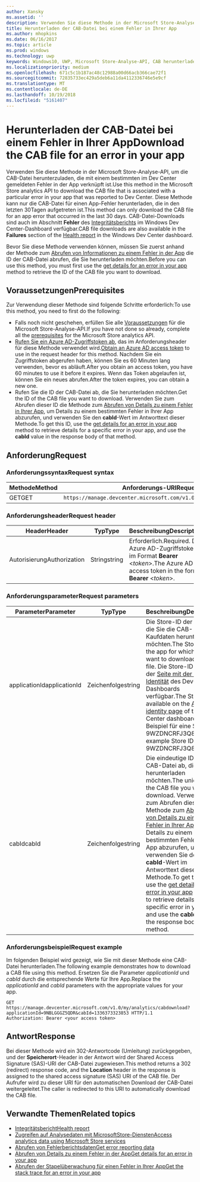 ```yaml
---
author: Xansky
ms.assetid: ''
description: Verwenden Sie diese Methode in der Microsoft Store-Analyse-API, um die CAB-Datei für einen Fehler in der App herunterzuladen.
title: Herunterladen der CAB-Datei bei einem Fehler in Ihrer App
ms.author: mhopkins
ms.date: 06/16/2017
ms.topic: article
ms.prod: windows
ms.technology: uwp
keywords: Windows10, UWP, Microsoft Store-Analyse-API, CAB herunterladen
ms.localizationpriority: medium
ms.openlocfilehash: 671c5c1b187ac48c12988a00d66acb366cae72f1
ms.sourcegitcommit: 72835733ec429a5deb6a11da4112336746e5e9cf
ms.translationtype: MT
ms.contentlocale: de-DE
ms.lasthandoff: 10/19/2018
ms.locfileid: "5161407"
---
```

# <a name="download-the-cab-file-for-an-error-in-your-app"></a><span data-ttu-id="c3f0e-104">Herunterladen der CAB-Datei bei einem Fehler in Ihrer App</span><span class="sxs-lookup"><span data-stu-id="c3f0e-104">Download the CAB file for an error in your app</span></span>

<span data-ttu-id="c3f0e-105">Verwenden Sie diese Methode in der Microsoft Store-Analyse-API, um die CAB-Datei herunterzuladen, die mit einem bestimmten im Dev Center gemeldeten Fehler in der App verknüpft ist.</span><span class="sxs-lookup"><span data-stu-id="c3f0e-105">Use this method in the Microsoft Store analytics API to download the CAB file that is associated with a particular error in your app that was reported to Dev Center.</span></span> <span data-ttu-id="c3f0e-106">Diese Methode kann nur die CAB-Datei für einen App-Fehler herunterladen, die in den letzten 30Tagen aufgetreten ist.</span><span class="sxs-lookup"><span data-stu-id="c3f0e-106">This method can only download the CAB file for an app error that occurred in the last 30 days.</span></span> <span data-ttu-id="c3f0e-107">CAB-Datei-Downloads sind auch im Abschnitt **Fehler** des [Integritätsberichts](../publish/health-report.md) im Windows Dev Center-Dashboard verfügbar.</span><span class="sxs-lookup"><span data-stu-id="c3f0e-107">CAB file downloads are also available in the **Failures** section of the [Health report](../publish/health-report.md) in the Windows Dev Center dashboard.</span></span>

<span data-ttu-id="c3f0e-108">Bevor Sie diese Methode verwenden können, müssen Sie zuerst anhand der Methode zum [Abrufen von Informationen zu einem Fehler in der App](get-details-for-an-error-in-your-app.md) die ID der CAB-Datei abrufen, die Sie herunterladen möchten.</span><span class="sxs-lookup"><span data-stu-id="c3f0e-108">Before you can use this method, you must first use the [get details for an error in your app](get-details-for-an-error-in-your-app.md) method to retrieve the ID of the CAB file you want to download.</span></span>

## <a name="prerequisites"></a><span data-ttu-id="c3f0e-109">Voraussetzungen</span><span class="sxs-lookup"><span data-stu-id="c3f0e-109">Prerequisites</span></span>


<span data-ttu-id="c3f0e-110">Zur Verwendung dieser Methode sind folgende Schritte erforderlich:</span><span class="sxs-lookup"><span data-stu-id="c3f0e-110">To use this method, you need to first do the following:</span></span>

* <span data-ttu-id="c3f0e-111">Falls noch nicht geschehen, erfüllen Sie alle [Voraussetzungen](access-analytics-data-using-windows-store-services.md#prerequisites) für die Microsoft Store-Analyse-API.</span><span class="sxs-lookup"><span data-stu-id="c3f0e-111">If you have not done so already, complete all the [prerequisites](access-analytics-data-using-windows-store-services.md#prerequisites) for the Microsoft Store analytics API.</span></span>
* <span data-ttu-id="c3f0e-112">[Rufen Sie ein Azure AD-Zugriffstoken ab](access-analytics-data-using-windows-store-services.md#obtain-an-azure-ad-access-token), das im Anforderungsheader für diese Methode verwendet wird.</span><span class="sxs-lookup"><span data-stu-id="c3f0e-112">[Obtain an Azure AD access token](access-analytics-data-using-windows-store-services.md#obtain-an-azure-ad-access-token) to use in the request header for this method.</span></span> <span data-ttu-id="c3f0e-113">Nachdem Sie ein Zugriffstoken abgerufen haben, können Sie es 60 Minuten lang verwenden, bevor es abläuft.</span><span class="sxs-lookup"><span data-stu-id="c3f0e-113">After you obtain an access token, you have 60 minutes to use it before it expires.</span></span> <span data-ttu-id="c3f0e-114">Wenn das Token abgelaufen ist, können Sie ein neues abrufen.</span><span class="sxs-lookup"><span data-stu-id="c3f0e-114">After the token expires, you can obtain a new one.</span></span>
* <span data-ttu-id="c3f0e-115">Rufen Sie die ID der CAB-Datei ab, die Sie herunterladen möchten.</span><span class="sxs-lookup"><span data-stu-id="c3f0e-115">Get the ID of the CAB file you want to download.</span></span> <span data-ttu-id="c3f0e-116">Verwenden Sie zum Abrufen dieser ID die Methode zum [Abrufen von Details zu einem Fehler in Ihrer App](get-details-for-an-error-in-your-app.md), um Details zu einem bestimmten Fehler in Ihrer App abzurufen, und verwenden Sie den **cabId**-Wert im Antworttext dieser Methode.</span><span class="sxs-lookup"><span data-stu-id="c3f0e-116">To get this ID, use the [get details for an error in your app](get-details-for-an-error-in-your-app.md) method to retrieve details for a specific error in your app, and use the **cabId** value in the response body of that method.</span></span>

## <a name="request"></a><span data-ttu-id="c3f0e-117">Anforderung</span><span class="sxs-lookup"><span data-stu-id="c3f0e-117">Request</span></span>


### <a name="request-syntax"></a><span data-ttu-id="c3f0e-118">Anforderungssyntax</span><span class="sxs-lookup"><span data-stu-id="c3f0e-118">Request syntax</span></span>

| <span data-ttu-id="c3f0e-119">Methode</span><span class="sxs-lookup"><span data-stu-id="c3f0e-119">Method</span></span> | <span data-ttu-id="c3f0e-120">Anforderungs-URI</span><span class="sxs-lookup"><span data-stu-id="c3f0e-120">Request URI</span></span>                                                          |
|--------|----------------------------------------------------------------------|
| <span data-ttu-id="c3f0e-121">GET</span><span class="sxs-lookup"><span data-stu-id="c3f0e-121">GET</span></span>    | ```https://manage.devcenter.microsoft.com/v1.0/my/analytics/cabdownload``` |


### <a name="request-header"></a><span data-ttu-id="c3f0e-122">Anforderungsheader</span><span class="sxs-lookup"><span data-stu-id="c3f0e-122">Request header</span></span>

| <span data-ttu-id="c3f0e-123">Header</span><span class="sxs-lookup"><span data-stu-id="c3f0e-123">Header</span></span>        | <span data-ttu-id="c3f0e-124">Typ</span><span class="sxs-lookup"><span data-stu-id="c3f0e-124">Type</span></span>   | <span data-ttu-id="c3f0e-125">Beschreibung</span><span class="sxs-lookup"><span data-stu-id="c3f0e-125">Description</span></span>                                                                 |
|---------------|--------|-----------------------------------------------------------------------------|
| <span data-ttu-id="c3f0e-126">Autorisierung</span><span class="sxs-lookup"><span data-stu-id="c3f0e-126">Authorization</span></span> | <span data-ttu-id="c3f0e-127">String</span><span class="sxs-lookup"><span data-stu-id="c3f0e-127">string</span></span> | <span data-ttu-id="c3f0e-128">Erforderlich.</span><span class="sxs-lookup"><span data-stu-id="c3f0e-128">Required.</span></span> <span data-ttu-id="c3f0e-129">Das Azure AD-Zugriffstoken im Format **Bearer** &lt;*token*&gt;.</span><span class="sxs-lookup"><span data-stu-id="c3f0e-129">The Azure AD access token in the form **Bearer** &lt;*token*&gt;.</span></span> |


### <a name="request-parameters"></a><span data-ttu-id="c3f0e-130">Anforderungsparameter</span><span class="sxs-lookup"><span data-stu-id="c3f0e-130">Request parameters</span></span>

| <span data-ttu-id="c3f0e-131">Parameter</span><span class="sxs-lookup"><span data-stu-id="c3f0e-131">Parameter</span></span>        | <span data-ttu-id="c3f0e-132">Typ</span><span class="sxs-lookup"><span data-stu-id="c3f0e-132">Type</span></span>   |  <span data-ttu-id="c3f0e-133">Beschreibung</span><span class="sxs-lookup"><span data-stu-id="c3f0e-133">Description</span></span>      |  <span data-ttu-id="c3f0e-134">Erforderlich</span><span class="sxs-lookup"><span data-stu-id="c3f0e-134">Required</span></span>  |
|---------------|--------|---------------|------|
| <span data-ttu-id="c3f0e-135">applicationId</span><span class="sxs-lookup"><span data-stu-id="c3f0e-135">applicationId</span></span> | <span data-ttu-id="c3f0e-136">Zeichenfolge</span><span class="sxs-lookup"><span data-stu-id="c3f0e-136">string</span></span> | <span data-ttu-id="c3f0e-137">Die Store-ID der App, für die Sie die CAB-Kaufdaten herunterladen möchten.</span><span class="sxs-lookup"><span data-stu-id="c3f0e-137">The Store ID of the app for which you want to download a CAB file.</span></span> <span data-ttu-id="c3f0e-138">Die Store-ID ist auf der [Seite mit der App-Identität](../publish/view-app-identity-details.md) des DevCenter-Dashboards verfügbar.</span><span class="sxs-lookup"><span data-stu-id="c3f0e-138">The Store ID is available on the [App identity page](../publish/view-app-identity-details.md) of the Dev Center dashboard.</span></span> <span data-ttu-id="c3f0e-139">Beispiel für eine Store-ID: 9WZDNCRFJ3Q8.</span><span class="sxs-lookup"><span data-stu-id="c3f0e-139">An example Store ID is 9WZDNCRFJ3Q8.</span></span> |  <span data-ttu-id="c3f0e-140">Ja</span><span class="sxs-lookup"><span data-stu-id="c3f0e-140">Yes</span></span>  |
| <span data-ttu-id="c3f0e-141">cabId</span><span class="sxs-lookup"><span data-stu-id="c3f0e-141">cabId</span></span> | <span data-ttu-id="c3f0e-142">Zeichenfolge</span><span class="sxs-lookup"><span data-stu-id="c3f0e-142">string</span></span> | <span data-ttu-id="c3f0e-143">Die eindeutige ID der CAB-Datei ab, die Sie herunterladen möchten.</span><span class="sxs-lookup"><span data-stu-id="c3f0e-143">The unique ID of the CAB file you want to download.</span></span> <span data-ttu-id="c3f0e-144">Verwenden Sie zum Abrufen dieser ID die Methode zum [Abrufen von Details zu einem Fehler in Ihrer App](get-details-for-an-error-in-your-app.md), um Details zu einem bestimmten Fehler in Ihrer App abzurufen, und verwenden Sie den **cabId**-Wert im Antworttext dieser Methode.</span><span class="sxs-lookup"><span data-stu-id="c3f0e-144">To get this ID, use the [get details for an error in your app](get-details-for-an-error-in-your-app.md) method to retrieve details for a specific error in your app, and use the **cabId** value in the response body of that method.</span></span> |  <span data-ttu-id="c3f0e-145">Ja</span><span class="sxs-lookup"><span data-stu-id="c3f0e-145">Yes</span></span>  |

 
### <a name="request-example"></a><span data-ttu-id="c3f0e-146">Anforderungsbeispiel</span><span class="sxs-lookup"><span data-stu-id="c3f0e-146">Request example</span></span>

<span data-ttu-id="c3f0e-147">Im folgenden Beispiel wird gezeigt, wie Sie mit dieser Methode eine CAB-Datei herunterladen.</span><span class="sxs-lookup"><span data-stu-id="c3f0e-147">The following example demonstrates how to download a CAB file using this method.</span></span> <span data-ttu-id="c3f0e-148">Ersetzen Sie die Parameter *applicationId* und *cabId* durch die entsprechende Werte für Ihre App.</span><span class="sxs-lookup"><span data-stu-id="c3f0e-148">Replace the *applicationId* and *cabId* parameters with the appropriate values for your app.</span></span>

```syntax
GET https://manage.devcenter.microsoft.com/v1.0/my/analytics/cabdownload?applicationId=9NBLGGGZ5QDR&cabId=1336373323853 HTTP/1.1
Authorization: Bearer <your access token>
```

## <a name="response"></a><span data-ttu-id="c3f0e-149">Antwort</span><span class="sxs-lookup"><span data-stu-id="c3f0e-149">Response</span></span>

<span data-ttu-id="c3f0e-150">Bei dieser Methode wird ein 302-Antwortcode (Umleitung) zurückgegeben, und der **Speicherort**-Header in der Antwort wird der Shared Access Signature (SAS)-URI der CAB-Datei zugewiesen.</span><span class="sxs-lookup"><span data-stu-id="c3f0e-150">This method returns a 302 (redirect) response code, and the **Location** header in the response is assigned to the shared access signature (SAS) URI of the CAB file.</span></span> <span data-ttu-id="c3f0e-151">Der Aufrufer wird zu dieser URI für den automatischen Download der CAB-Datei weitergeleitet.</span><span class="sxs-lookup"><span data-stu-id="c3f0e-151">The caller is redirected to this URI to automatically download the CAB file.</span></span>

## <a name="related-topics"></a><span data-ttu-id="c3f0e-152">Verwandte Themen</span><span class="sxs-lookup"><span data-stu-id="c3f0e-152">Related topics</span></span>

* [<span data-ttu-id="c3f0e-153">Integritätsbericht</span><span class="sxs-lookup"><span data-stu-id="c3f0e-153">Health report</span></span>](../publish/health-report.md)
* [<span data-ttu-id="c3f0e-154">Zugreifen auf Analysedaten mit MicrosoftStore-Diensten</span><span class="sxs-lookup"><span data-stu-id="c3f0e-154">Access analytics data using Microsoft Store services</span></span>](access-analytics-data-using-windows-store-services.md)
* [<span data-ttu-id="c3f0e-155">Abrufen von Fehlerberichtsdaten</span><span class="sxs-lookup"><span data-stu-id="c3f0e-155">Get error reporting data</span></span>](get-error-reporting-data.md)
* [<span data-ttu-id="c3f0e-156">Abrufen von Details zu einem Fehler in der App</span><span class="sxs-lookup"><span data-stu-id="c3f0e-156">Get details for an error in your app</span></span>](get-details-for-an-error-in-your-app.md)
* [<span data-ttu-id="c3f0e-157">Abrufen der Stapelüberwachung für einen Fehler in Ihrer App</span><span class="sxs-lookup"><span data-stu-id="c3f0e-157">Get the stack trace for an error in your app</span></span>](get-the-stack-trace-for-an-error-in-your-app.md)

